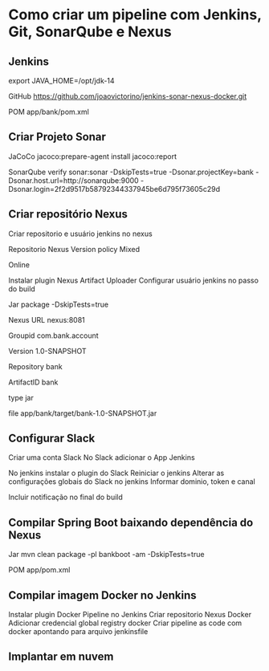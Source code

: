 # Como criar um pipeline com Jenkins, Git, SonarQube e Nexus

## Jenkins
export JAVA_HOME=/opt/jdk-14

GitHub
https://github.com/joaovictorino/jenkins-sonar-nexus-docker.git

POM
app/bank/pom.xml

## Criar Projeto Sonar
JaCoCo
jacoco:prepare-agent install jacoco:report

SonarQube
verify sonar:sonar -DskipTests=true -Dsonar.projectKey=bank -Dsonar.host.url=http://sonarqube:9000 -Dsonar.login=2f2d9517b58792344337945be6d795f73605c29d

## Criar repositório Nexus
Criar repositorio e usuário jenkins no nexus

Repositorio Nexus
Version policy
Mixed

Online

Instalar plugin Nexus Artifact Uploader
Configurar usuário jenkins no passo do build

Jar
package -DskipTests=true

Nexus
URL
nexus:8081

Groupid
com.bank.account

Version
1.0-SNAPSHOT

Repository
bank

ArtifactID
bank

type
jar

file 
app/bank/target/bank-1.0-SNAPSHOT.jar

## Configurar Slack
Criar uma conta Slack
No Slack adicionar o App Jenkins

No jenkins instalar o plugin do Slack
Reiniciar o jenkins
Alterar as configurações globais do Slack no jenkins
Informar dominio, token e canal

Incluir notificação no final do build

## Compilar Spring Boot baixando dependência do Nexus
Jar
mvn clean package -pl bankboot -am -DskipTests=true

POM
app/pom.xml

## Compilar imagem Docker no Jenkins
Instalar plugin Docker Pipeline no Jenkins
Criar repositorio Nexus Docker
Adicionar credencial global registry docker
Criar pipeline as code com docker apontando para arquivo jenkinsfile

## Implantar em nuvem